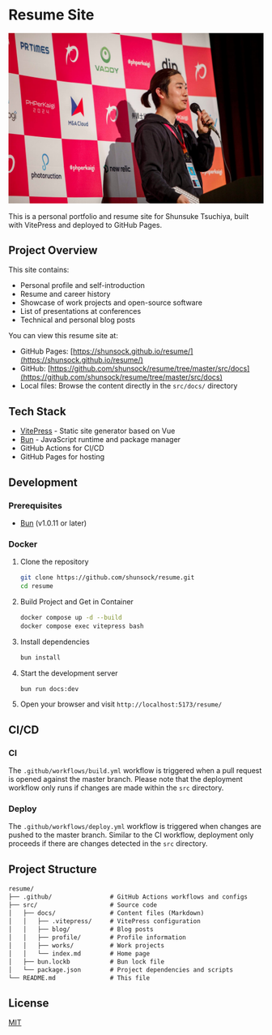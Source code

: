 # Resume Site

![](./src/docs/image/profile/shunsuke_tsuchiya.jpg)

This is a personal portfolio and resume site for Shunsuke Tsuchiya, built with VitePress and deployed to GitHub Pages.

## Project Overview

This site contains:
- Personal profile and self-introduction
- Resume and career history
- Showcase of work projects and open-source software
- List of presentations at conferences
- Technical and personal blog posts

You can view this resume site at:
- GitHub Pages: [https://shunsock.github.io/resume/](https://shunsock.github.io/resume/)
- GitHub: [https://github.com/shunsock/resume/tree/master/src/docs](https://github.com/shunsock/resume/tree/master/src/docs)
- Local files: Browse the content directly in the `src/docs/` directory

## Tech Stack

- [VitePress](https://vitepress.dev/) - Static site generator based on Vue
- [Bun](https://bun.sh/) - JavaScript runtime and package manager
- GitHub Actions for CI/CD
- GitHub Pages for hosting

## Development

### Prerequisites

- [Bun](https://bun.sh/) (v1.0.11 or later)

### Docker

1. Clone the repository
   ```bash
   git clone https://github.com/shunsock/resume.git
   cd resume
   ```

2. Build Project and Get in Container
   ```bash
   docker compose up -d --build
   docker compose exec vitepress bash
   ```

3. Install dependencies
   ```bash
   bun install
   ```

4. Start the development server
   ```bash
   bun run docs:dev
   ```

5. Open your browser and visit `http://localhost:5173/resume/`


## CI/CD

### CI

The `.github/workflows/build.yml` workflow is triggered when a pull request is opened against the master branch. Please note that the deployment workflow only runs if changes are made within the `src` directory.

### Deploy

The `.github/workflows/deploy.yml` workflow is triggered when changes are pushed to the master branch. Similar to the CI workflow, deployment only proceeds if there are changes detected in the `src` directory.

## Project Structure

```
resume/
├── .github/                # GitHub Actions workflows and configs
├── src/                    # Source code
│   ├── docs/               # Content files (Markdown)
│   │   ├── .vitepress/     # VitePress configuration
│   │   ├── blog/           # Blog posts
│   │   ├── profile/        # Profile information
│   │   ├── works/          # Work projects
│   │   └── index.md        # Home page
│   ├── bun.lockb           # Bun lock file
│   └── package.json        # Project dependencies and scripts
└── README.md               # This file
```

## License

[MIT](LICENSE)


